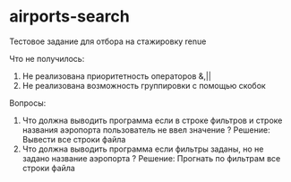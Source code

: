 # airports-search
Тестовое задание для отбора на стажировку renue

Что не получилось:
  1) Не реализована приоритетность операторов &,||
  2) Не реализована возможность группировки с помощью скобок

Вопросы:
  1) Что должна выводить программа если в строке фильтров и строке названия аэропорта пользователь не ввел значение ?
      Решение: Вывести все строки файла
  2) Что должна выводить программа если фильтры заданы, но не задано название аэропорта ?
      Решение: Прогнать по фильтрам все строки файла
  
